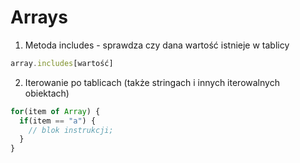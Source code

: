 # Arrays
1. Metoda includes - sprawdza czy dana wartość istnieje w tablicy
```javascript
array.includes[wartość]
```
2. Iterowanie po tablicach (także stringach i innych iterowalnych obiektach)
```javascript
for(item of Array) {
  if(item == "a") {
    // blok instrukcji;
  }
}
```
